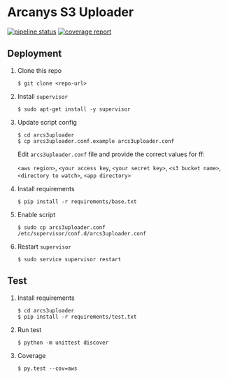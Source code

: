 # Arcanys S3 Uploader

[![pipeline status](https://gitlab.com/roye/arcs3uploader/badges/master/pipeline.svg)](https://gitlab.com/roye/arcs3uploader/commits/master)
[![coverage report](https://gitlab.com/roye/arcs3uploader/badges/master/coverage.svg)](https://gitlab.com/roye/arcs3uploader/commits/master)

## Deployment

1. Clone this repo

    `$ git clone <repo-url>`

1. Install `supervisor`

    `$ sudo apt-get install -y supervisor`

1. Update script config

    ```
    $ cd arcs3uploader
    $ cp arcs3uploader.conf.example arcs3uploader.conf
    ```

     Edit `arcs3uploader.conf` file and provide the correct values for ff:

     `<aws region>`,
     `<your access key`,
     `<your secret key>`,
     `<s3 bucket name>`,
     `<directory to watch>`,
     `<app directory>`

1. Install requirements

    ```
    $ pip install -r requirements/base.txt
    ```

1. Enable script

    ```
    $ sudo cp arcs3uploader.conf /etc/supervisor/conf.d/arcs3uploader.conf
    ```

1. Restart `supervisor`

    ```
    $ sudo service supervisor restart
    ```

## Test

1. Install requirements

    ```
    $ cd arcs3uploader
    $ pip install -r requirements/test.txt
    ```

1. Run test

    ```
    $ python -m unittest discover
    ```

1. Coverage

    ```
    $ py.test --cov=aws
    ```
